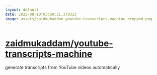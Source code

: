 ```yaml
---
layout: default
date: 2025-08-10T03:58:31.370313
image: assets/zaidmukaddam_youtube-transcripts-machine_cropped.png
---
```


# [zaidmukaddam/youtube-transcripts-machine](https://github.com/zaidmukaddam/youtube-transcripts-machine)

generate transcripts from YouTube videos automatically
